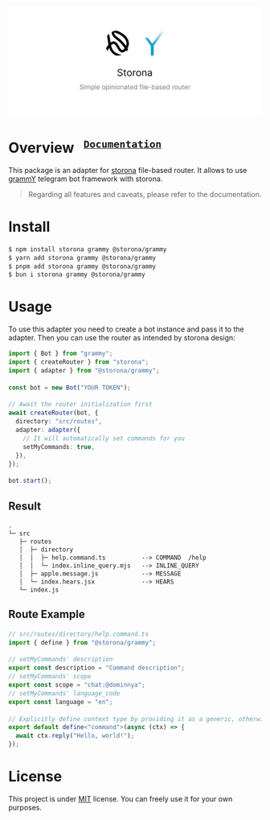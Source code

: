 ![Preview banner](public/preview-banner.png)

<h1>
  Overview
  <sup>
    <strong>
      <code>&nbsp;<a href="https://storona.domin.lol/guide/adapters/grammy/">Documentation</a>&nbsp;</code>
    </strong>
  </sup>
</h1>

This package is an adapter for [storona](https://storona.domin.lol/) file-based router. It allows to use [grammY](https://grammy.dev/) telegram bot framework with storona.

> Regarding all features and caveats, please refer to the documentation.

# Install

```bash
$ npm install storona grammy @storona/grammy
$ yarn add storona grammy @storona/grammy
$ pnpm add storona grammy @storona/grammy
$ bun i storona grammy @storona/grammy
```

# Usage

To use this adapter you need to create a bot instance and pass it to the adapter. Then you can use the router as intended by storona design:

```typescript
import { Bot } from "grammy";
import { createRouter } from "storona";
import { adapter } from "@storona/grammy";

const bot = new Bot("YOUR TOKEN");

// Await the router initialization first
await createRouter(bot, {
  directory: "src/routes",
  adapter: adapter({
    // It will automatically set commands for you
    setMyCommands: true,
  }),
});

bot.start();
```

## Result

```
.
└─ src
   ├─ routes
   │  ├─ directory
   │  │  ├─ help.command.ts          --> COMMAND  /help
   │  │  └─ index.inline_query.mjs   --> INLINE_QUERY
   │  ├─ apple.message.js            --> MESSAGE
   │  └─ index.hears.jsx             --> HEARS
   └─ index.js
```

## Route Example

```typescript
// src/routes/directory/help.command.ts
import { define } from "@storona/grammy";

// setMyCommands' description
export const description = "Command description";
// setMyCommands' scope
export const scope = "chat:@dominnya";
// setMyCommands' language_code
export const language = "en";

// Explicitly define context type by providing it as a generic, otherwise it would default to Context
export default define<"command">(async (ctx) => {
  await ctx.reply("Hello, world!");
});
```

# License

This project is under [MIT](https://choosealicense.com/licenses/mit/) license. You can freely use it for your own purposes.
